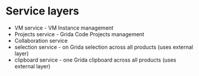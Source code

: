 # Service layers

- VM service - VM Instance management
- Projects service - Grida Code Projects management
- Collaboration service
- selection service - on Grida selection across all products (uses external layer)
- clipboard service - one Grida clipboard across all products (uses external layer)
